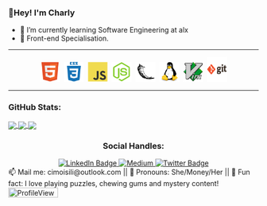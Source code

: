 ### 👋Hey! I'm Charly
- 🌱 I’m currently learning Software Engineering at alx
- 💬 Front-end Specialisation.
<!-- 
### :hammer_and_wrench: Languages and Tools: -->
<hr />
<div align="center">
  <!--<img src="https://github.com/devicons/devicon/blob/master/icons/python/python-original.svg" title="Python" alt="Python" width="40" height="40"/>&nbsp;-->
  <img src="https://github.com/devicons/devicon/blob/master/icons/html5/html5-original.svg" title="HTML5" alt="HTML" width="40" height="40"/>&nbsp;
  <img src="https://github.com/devicons/devicon/blob/master/icons/css3/css3-plain-wordmark.svg"  title="CSS3" alt="CSS" width="40" height="40"/>&nbsp;
  <img src="https://github.com/devicons/devicon/blob/master/icons/javascript/javascript-original.svg" title="JavaScript" alt="JavaScript" width="40" height="40"/>&nbsp;
  <img src="https://github.com/devicons/devicon/blob/master/icons/nodejs/nodejs-original.svg" title="NodeJS" alt="NodeJS" width="40" height="40"/>&nbsp;
  <img src="https://github.com/devicons/devicon/blob/master/icons/flask/flask-original.svg" title="flask" alt="flask" width="40" height="40"/>&nbsp;
  <!--<img src="https://github.com/devicons/devicon/blob/master/icons/github/github-original.svg" title="github" alt="github" width="40" height="40"/>&nbsp;-->
  <img src="https://github.com/devicons/devicon/blob/master/icons/linux/linux-original.svg" title="Linux" alt="Linux" width="40" height="40"/>&nbsp;
  <img src="https://github.com/devicons/devicon/blob/master/icons/vim/vim-original.svg" title="vim" alt="vim" width="40" height="40"/>&nbsp;
  <!--<img src="https://github.com/devicons/devicon/blob/master/icons/mysql/mysql-original-wordmark.svg" title="MySQL"  alt="MySQL" width="40" height="50"/>&nbsp;-->
  <!--<img src="https://github.com/devicons/devicon/blob/master/icons/nginx/nginx-original.svg" title="nginx" alt="nginx" width="40" height="50"/>&nbsp;-->
  <img src="https://github.com/devicons/devicon/blob/master/icons/git/git-original-wordmark.svg" title="Git" **alt="Git" width="40" height="50"/>
</div>
<hr/>
 <h3>GitHub Stats:</h3>
  <a href="https://github.com/anuraghazra/github-readme-stats">
  <img height="180px" align="center" src="https://github-readme-stats.vercel.app/api?username=CharlyAnne&theme=dracula&bg_color=0d1117&layout=compact&hide_border=false&hide=stars&text_bold=false&include_all_commits=true&count_private=true" />
</a>
<a href="https://github.com/anuraghazra/convoychat">
  <img height="180px" align="center" src="https://github-readme-stats.vercel.app/api/top-langs/?username=CharlyAnne&langs_count=6&ring_color=fb607f&theme=dracula&bg_color=0d1117&layout=compact&text_bold=true" />
</a>
<a href="https://github-readme-streak-stats.herokuapp.com">
  <img height="180px" align="center" src="https://github-readme-streak-stats.herokuapp.com/?user=CharlyAnne&theme=dracular&bg_color=0d1117&ring_color=fb607f" />
</a>
 <div align="center"><h3><b>Social Handles:</b></h3></div>
  <div align="center" id="badges">
    <a href="https://www.linkedin.com/in/charlian-imoisili" target="_blank">
      <img src="https://img.shields.io/badge/LinkedIn-blue?style=for-the-badge&logo=linkedin&logoColor=pink" alt="LinkedIn Badge"/>
    </a>
  <a href="https://charlydotdev.medium.com" target="_blank">
      <img alt="Medium" src="https://img.shields.io/badge/medium-%2312100E.svg?&style=for-the-badge&logo=medium&logoColor=pink" />
    </a>
    <a href="https://twitter.com/Imoisiliii" target="_blank">
      <img src="https://img.shields.io/badge/Twitter-blue?style=for-the-badge&logo=twitter&logoColor=pink" alt="Twitter Badge"/>
    </a>
  </div>
  📫 Mail me: cimoisili@outlook.com  ||  🥹 Pronouns: She/Money/Her  ||  🦭 Fun fact: I love playing puzzles, chewing gums and mystery content!
  <br>
  <a href="https://komarev.com">
  <img height="20" width="100" font-size="13" title="ProfileViews" src="https://komarev.com/ghpvc/?username=CharlyAnne&color=Fb607f&style=plastic">
  </a>
